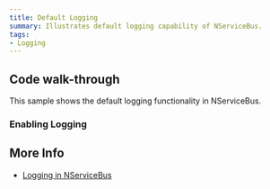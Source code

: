 ```yaml
---
title: Default Logging
summary: Illustrates default logging capability of NServiceBus.
tags:
- Logging
---
```


## Code walk-through

This sample shows the default logging functionality in NServiceBus.

### Enabling Logging

<!-- import ConfigureLogging -->

## More Info

 * [Logging in NServiceBus](/nservicebus/logging-in-nservicebus.md)